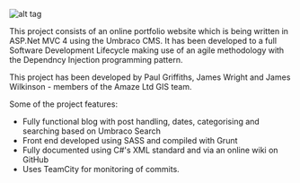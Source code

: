 ![alt tag](http://i.imgur.com/cANVgcq.png)

This project consists of an online portfolio website which is being written in ASP.Net MVC 4 using the Umbraco CMS. It has been developed to a full Software Development Lifecycle making use of an agile methodology with the Dependncy Injection programming pattern. 

This project has been developed by Paul Griffiths, James Wright and James Wilkinson - members of the Amaze Ltd GIS team. 

Some of the project features:

- Fully functional blog with post handling, dates, categorising and searching based on Umbraco Search 
- Front end developed using SASS and compiled with Grunt
- Fully documented using C#'s XML standard and via an online wiki on GitHub
- Uses TeamCity for monitoring of commits. 

